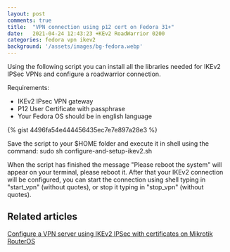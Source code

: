 ```yaml
---
layout: post
comments: true
title:  "VPN connection using p12 cert on Fedora 31+"
date:   2021-04-24 12:43:23 +KEv2 RoadWarrior 0200
categories: fedora vpn ikev2
background: '/assets/images/bg-fedora.webp'
---
```


Using the following script you can install all the libraries needed for IKEv2 IPSec VPNs and configure a roadwarrior connection.

Requirements:

- IKEv2 IPsec VPN gateway 
- P12 User Certificate with passphrase
- Your Fedora OS should be in english language 

{% gist 4496fa54e444456435ec7e7e897a28e3 %}

Save the script to your $HOME folder and execute it in shell using the command: sudo sh configure-and-setup-ikev2.sh 

When the script has finished the message "Please reboot the system" will appear on your terminal, please reboot it. After that your IKEv2 connection will be configured, you can start the connection using shell typing in "start_vpn" (without quotes), or stop it typing in "stop_vpn" (without quotes).

## Related articles

[Configure a VPN server using IKEv2 IPSec with certificates on Mikrotik RouterOS](https://carlesloriente.github.io/routeros/mikrotik/vpn/2021/04/23/configure-vpn-server-ikev2-ipsec-with-certificates-mikrotik-routeros.html) 
